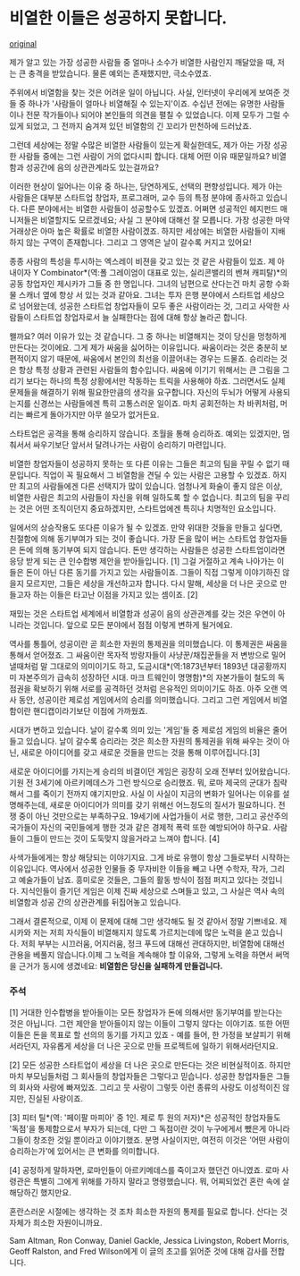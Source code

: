 # 비열한 이들은 성공하지 못합니다.
[original](http://www.paulgraham.com/mean.html)

제가 알고 있는 가장 성공한 사람들 중 얼마나 소수가 비열한 사람인지 깨달았을 때,
저는 큰 충격을 받았습니다. 물론 예외는 존재했지만, 극소수였죠.

주위에서 비열함을 찾는 것은 어려운 일이 아닙니다. 사실, 인터넷이 우리에게 보여준
것들 중 하나가 '사람들이 얼마나 비열해질 수 있는지'이죠. 수십년 전에는 유명한
사람들이나 전문 작가들이나 되어야 본인들의 의견을 펼칠 수 있었습니다. 이제 모두가
그럴 수 있게 되었고, 그 전까지 숨겨져 있던 비열함의 긴 꼬리가 만천하에 드러났죠.

그런데 세상에는 정말 수많은 비열한 사람들이 있는게 확실한데도, 제가 아는 가장
성공한 사람들 중에는 그런 사람이 거의 없다시피 합니다. 대체 어떤 이유
때문일까요? 비열함과 성공간에 음의 상관관계라도 있는걸까요?

이러한 현상이 일어나는 이유 중 하나는, 당연하게도, 선택의 편향성입니다. 제가 아는
사람들은 대부분 스타트업 창업자, 프로그래머, 교수 등의 특정 분야에 종사하고 있습니다.
다른 분야에서는 비열한 사람들이 성공할수도 있겠죠. 어쩌면 성공적인 헤지펀드
매니저들은 비열할지도 모르겠네요; 사실 그 분야에 대해선 잘 모릅니다. 가장 성공한
마약 거래상은 아마 높은 확률로 비열한 사람이겠죠. 하지만 세상에는 비열한
사람들이 지배하지 않는 구역이 존재합니다. 그리고 그 영역은 날이 갈수록 커지고
있어요!

종종 사람의 특성을 투시하는 엑스레이 비젼을 갖고 있는 것 같은 사람들이 있죠. 제
아내이자 Y Combinator*(역:폴 그레이엄이 대표로 있는, 실리콘밸리의 벤쳐 캐피탈)*의
공동 창업자인 제시카가 그들 중 한 명입니다. 그녀의 남편으로 산다는건 마치 공항
수화물 스캐너 옆에 항상 서 있는 것과 같아요. 그녀는 투자 은행 분야에서 스타트업
세상으로 넘어왔는데, 성공한 스타트업 창업자들이 모두 좋은 사람이라는 것, 그리고
사악한 사람들이 스타트업 창업자로서 늘 실패한다는 점에 대해 항상 놀라곤 합니다.

왤까요? 여러 이유가 있는 것 같습니다. 그 중 하나는 비열해지는 것이 당신을
멍청하게 만든다는 것이에요. 그게 제가 싸움을 싫어하는 이유입니다. 싸움이라는
것은 충분히 보편적이지 않기 때문에, 싸움에서 본인의 최선을 이끌어내는 경우는
드물죠. 승리라는 것은 항상 특정 상황과 관련된 사람들의 함수입니다. 싸움에 이기기
위해서는 큰 그림을 그리기 보다는 하나의 특정 상황에서만 작동하는 트릭을 사용해야
하죠. 그러면서도 실제 문제들을 해결하기 위해 필요한만큼의 생각을 요구합니다. 자신의
두뇌가 어떻게 사용되는지를 신경쓰는 사람들에겐 특히 고통스러운 일이죠. 마치
공회전하는 차 바퀴처럼, 머리는 빠르게 돌아가지만 아무 쓸모가 없거든요.

스타트업은 공격을 통해 승리하지 않습니다. 초월을 통해 승리하죠. 예외는 있겠지만,
멈춰서서 싸우기보단 앞서서 달려나가는 사람이 승리하기 마련입니다.

비열한 창업자들이 성공하지 못하는 또 다른 이유는 그들은 최고의 팀을 꾸릴 수 없기
때문입니다. 직업이 꼭 필요해서 그 비열함을 견딜 수 있는 사람은 고용할 수 있겠죠.
하지만 최고의 사람들에겐 다른 선택지가 많이 있습니다. 엄청나게 화술이 좋지 않은
이상, 비열한 사람은 최고의 사람들이 자신을 위해 일하도록 할 수 없습니다.
최고의 팀을 꾸리는 것은 어떤 조직이던지 중요하겠지만, 스타트업에겐 특히나
치명적인 요소입니다.

일에서의 상승작용도 또다른 이유가 될 수 있겠죠.
만약 위대한 것들을 만들고 싶다면, 친절함에 의해 동기부여가 되는 것이 좋습니다.
가장 돈을 많이 버는 스타트업 창업자들은 돈에 의해 동기부여 되지 않습니다. 돈만
생각하는 사람들은 성공한 스타트업이라면 응당 받게 되는 큰 인수합병 제안을
받아들입니다. [1] 그걸 거절하고 계속 나아가는 이들은 돈이 아닌 다른 동기를 가지고
있는 사람들이죠. 그들이 직접 그렇게 이야기하진 않을지 모르지만, 그들은 세상을
개선하고자 합니다. 다시 말해, 세상을 더 나은 곳으로 만들고자 하는 이들은 타고난
이점을 가지고 있는 셈이죠. [2]

재밌는 것은 스타트업 세계에서 비열함과 성공이 음의 상관관계를 갖는 것은 우연이
아니라는 것입니다. 앞으로 모든 분야에서 점점 이렇게 변하게 될거에요.

역사를 통틀어, 성공이란 곧 희소한 자원의 통제권을 의미했습니다. 이 통제권은
싸움을 통해서 얻어졌죠. 그 싸움이란 목자적 방랑자들이 사냥꾼/채집꾼들을 저
변방으로 밀어낼때처럼 말 그대로의 의미이기도 하고, 도금시대*(역:1873년부터 1893년
대공황까지 미 자본주의가 급속히 성장하던 시대. 마크 트웨인이 명명함)*의 자본가들이 철도의 독점권을
확보하기 위해 서로를 공격하던 것처럼 은유적인 의미이기도 하죠. 아주 오랜 역사
동안, 성공이란 제로섬 게임에서의 승리를 의미했습니다. 그리고 그런 게임에서
비열함이란 핸디캡이라기보단 이점에 가까웠죠.

시대가 변하고 있습니다. 날이 갈수록 의미 있는 '게임'들 중 제로섬 게임의 비율은
줄어들고 있습니다. 날이 갈수록 승리라는 것은 희소한 자원의 통제권을 위해 싸우는
것이 아닌, 새로운 아이디어를 갖고 새로운 것들을 만드는 것을 통해
이루어집니다.[3]

새로운 아이디어를 가지는게 승리의 비결이던 게임은 굉장히 오래 전부터
있어왔습니다.
기원 전 3세기에 아르키메데스가 그런 방식으로 승리했죠. 뭐, 로마 제국의 군대가
침략해서 그를 죽이기 전까지 얘기지만요. 사실 이 사실이 지금의 변화가 일어나는
이유를 설명해주는데, 새로운 아이디어가 의미를 갖기 위해선 어느정도의 질서가
필요하니다. 전쟁 중이 아닌 것만으로는 부족하구요. 19세기에 사업가들이 서로 행한,
그리고 공산주의 국가들이 자신의 국민들에게 행한 것과 같은 경제적 폭력 또한
예방되어야 하구요. 사람들이 그들이 만드는 것이 도둑맞지 않을거라고 느껴야
합니다. [4]

사색가들에게는 항상 해당되는 이야기지요. 그게 바로 유행이 항상 그들로부터 시작하는
이유입니다. 역사에서 성공한 인물들 중 무자비한 이들을 빼고 나면 수학자, 작가,
그리고 예술가들이 남죠. 흥미로운 것들은, 그들의 활동 방식이 점점 퍼지고 있다는
것입니다. 지식인들이 즐기던 게임은 이제 진짜 세상으로 스며들고 있고, 그 사실은
역사 속의 비열함과 성공 간의 상관관계를 뒤집어놓고 있습니다.

그래서 결론적으로, 이제 이 문제에 대해 그만 생각해도 될 것 같아서 정말 기쁘네요.
제시카와 저는 저희 자식들이 비열해지지 않도록 가르치는데에 많은 노력을 쏟고
있습니다. 저희 부부는 시끄러움, 어지러움, 정크 푸드에 대해선 관대하지만, 비열함에 대해선
관용을 베풀지 않습니다.이제 그 노력을 계속해야 할 이유와, 그렇게 노력을 하면서
써먹을 근거가 동시에 생겼네요: **비열함은 당신을 실패하게 만들겁니다.**

### 주석

[1] 거대한 인수합병을 받아들이는 모든 창업자가 돈에 의해서만 동기부여를
받는다는 것은 아닙니다. 그런 제안을 받아들이지 않는 이들이 그렇지 않다는 이야기죠.
또한 어떤 이들은 돈을 목표로 할 선의의 동기를 가지고 있죠 - 예를 들어, 한 가정을
보살피기 위해서라던지, 자유롭게 세상을 더 나은 곳으로 만들 프로젝트에 일하기
위해서라던지요.

[2] 모든 성공한 스타트업이 세상을 더 나은 곳으로 만든다는 것은 비현실적이죠.
하지만 마치 부모님들처럼 그 회사들의 창업자들은 그렇다고 믿습니다. 성공한
창업자들은 그들의 회사와 사랑에 빠져있죠. 그리고 뭇 사랑이 그렇듯 이런 종류의
사랑도 이성적이진 않지만, 진실된 사랑이죠.

[3] 피터 틸*(역: '페이팔 마피아' 중 1인. 제로 투 원의 저자)*은 성공적인
창업자들도 '독점'을 통제함으로서 부자가 되는데, 다만 그 독점이란 것이 누구에게서
뺐은게 아니라 그들이 창조한 것일 뿐이라고 이야기했죠. 분명 사실이지만, 여전히
이것은 '어떤 사람이 승리하는가'에 있어서는 큰 변화를 의미합니다.

[4] 공정하게 말하자면, 로마인들이 아르키메데스를 죽이고자 했던건 아니였죠.
로마 사령관은 특별히 그에게 위해를 가하지 말라고 명령했습니다. 뭐, 어찌되었건
혼란 속에 살해당하긴 했지만요.

혼란스러운 시절에는 생각하는 것 조차 희소한 자원의 통제를 필요로 합니다. 산다는 것
자체가 희소한 자원이니까요.

Sam Altman, Ron Conway, Daniel Gackle, Jessica Livingston, Robert
Morris, Geoff Ralston, and Fred Wilson에게 이 글의 초고를 읽어준 것에 대해 감사를
전합니다.
